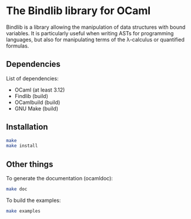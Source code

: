 The Bindlib library for OCaml
=============================

Bindlib is a library allowing the manipulation of data structures
with bound variables. It is particularly useful when writing ASTs
for programming languages, but also for manipulating terms of the
λ-calculus or quantified formulas.

Dependencies
------------

List of dependencies:
 - OCaml (at least 3.12)
 - Findlib (build)
 - OCamlbuild (build)
 - GNU Make (build)

Installation
------------

```bash
make
make install
```

Other things
------------

To generate the documentation (ocamldoc):
```bash
make doc
```

To build the examples:
```bash
make examples
```
